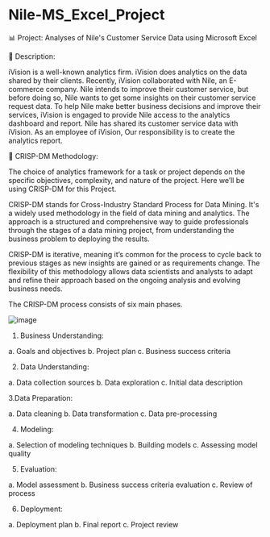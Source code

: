 # Nile-MS_Excel_Project

📊 Project: Analyses of Nile's Customer Service Data using Microsoft Excel

📝 Description: 

iVision is a well-known analytics firm. iVision does analytics on the data shared by their clients. Recently, iVision collaborated with Nile, an E-commerce company. Nile intends to improve their customer service, but before doing so, Nile wants to get some insights on their customer service request data. To help Nile make better business decisions and improve their services, iVision is engaged to provide Nile access to the analytics dashboard and report. Nile has shared its customer service data with iVision.
As an employee of iVision, Our responsibility is to create the analytics report.

🔄 CRISP-DM Methodology:

The choice of analytics framework for a task or project depends on the specific objectives, complexity, and nature of the project. Here we’ll be using CRISP-DM for this Project.

CRISP-DM stands for Cross-Industry Standard Process for Data Mining. It's a widely used methodology in the field of data mining and analytics. The approach is a structured and comprehensive way to guide professionals through the stages of a data mining project, from understanding the business problem to deploying the results.

CRISP-DM is iterative, meaning it’s common for the process to cycle back to previous stages as new insights are gained or as requirements change. The flexibility of this methodology allows data scientists and analysts to adapt and refine their approach based on the ongoing analysis and evolving business needs.

The CRISP-DM process consists of six main phases.

![image](https://github.com/shishir1991/MS_Excel_Project/assets/157515610/4d777d42-9582-4230-b22a-65a39b160749)


1. Business Understanding:
   
 a. Goals and objectives b. Project plan c. Business success criteria

2. Data Understanding:
              
 a. Data collection sources b. Data exploration c. Initial data description

3.Data Preparation:

 a. Data cleaning b. Data transformation c. Data pre-processing
 
4. Modeling:
   
 a. Selection of modeling techniques b. Building models c. Assessing model quality

5. Evaluation:
   
 a. Model assessment b. Business success criteria evaluation c. Review of process

6. Deployment:
   
 a. Deployment plan b. Final report c. Project review

